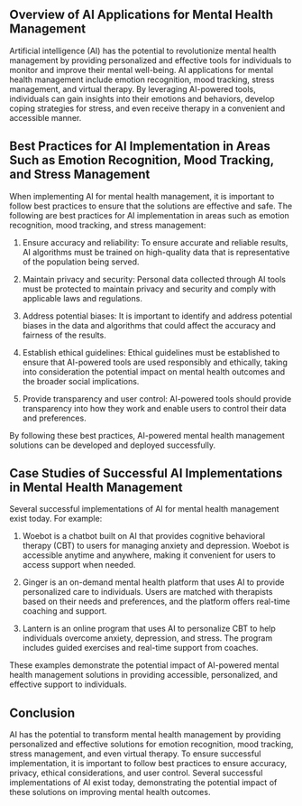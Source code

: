 

Overview of AI Applications for Mental Health Management
--------------------------------------------------------

Artificial intelligence (AI) has the potential to revolutionize mental health management by providing personalized and effective tools for individuals to monitor and improve their mental well-being. AI applications for mental health management include emotion recognition, mood tracking, stress management, and virtual therapy. By leveraging AI-powered tools, individuals can gain insights into their emotions and behaviors, develop coping strategies for stress, and even receive therapy in a convenient and accessible manner.

Best Practices for AI Implementation in Areas Such as Emotion Recognition, Mood Tracking, and Stress Management
---------------------------------------------------------------------------------------------------------------

When implementing AI for mental health management, it is important to follow best practices to ensure that the solutions are effective and safe. The following are best practices for AI implementation in areas such as emotion recognition, mood tracking, and stress management:

1. Ensure accuracy and reliability: To ensure accurate and reliable results, AI algorithms must be trained on high-quality data that is representative of the population being served.

2. Maintain privacy and security: Personal data collected through AI tools must be protected to maintain privacy and security and comply with applicable laws and regulations.

3. Address potential biases: It is important to identify and address potential biases in the data and algorithms that could affect the accuracy and fairness of the results.

4. Establish ethical guidelines: Ethical guidelines must be established to ensure that AI-powered tools are used responsibly and ethically, taking into consideration the potential impact on mental health outcomes and the broader social implications.

5. Provide transparency and user control: AI-powered tools should provide transparency into how they work and enable users to control their data and preferences.

By following these best practices, AI-powered mental health management solutions can be developed and deployed successfully.

Case Studies of Successful AI Implementations in Mental Health Management
-------------------------------------------------------------------------

Several successful implementations of AI for mental health management exist today. For example:

1. Woebot is a chatbot built on AI that provides cognitive behavioral therapy (CBT) to users for managing anxiety and depression. Woebot is accessible anytime and anywhere, making it convenient for users to access support when needed.

2. Ginger is an on-demand mental health platform that uses AI to provide personalized care to individuals. Users are matched with therapists based on their needs and preferences, and the platform offers real-time coaching and support.

3. Lantern is an online program that uses AI to personalize CBT to help individuals overcome anxiety, depression, and stress. The program includes guided exercises and real-time support from coaches.

These examples demonstrate the potential impact of AI-powered mental health management solutions in providing accessible, personalized, and effective support to individuals.

Conclusion
----------

AI has the potential to transform mental health management by providing personalized and effective solutions for emotion recognition, mood tracking, stress management, and even virtual therapy. To ensure successful implementation, it is important to follow best practices to ensure accuracy, privacy, ethical considerations, and user control. Several successful implementations of AI exist today, demonstrating the potential impact of these solutions on improving mental health outcomes.
